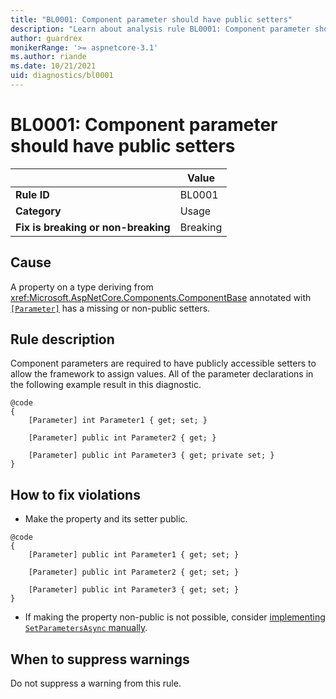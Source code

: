 ```yaml
---
title: "BL0001: Component parameter should have public setters"
description: "Learn about analysis rule BL0001: Component parameter should have public setters"
author: guardrex
monikerRange: '>= aspnetcore-3.1'
ms.author: riande
ms.date: 10/21/2021
uid: diagnostics/bl0001
---
```

# BL0001: Component parameter should have public setters

|                                     | Value    |
| -                                   | -        |
| **Rule ID**                         | BL0001   |
| **Category**                        | Usage    |
| **Fix is breaking or non-breaking** | Breaking |

## Cause

A property on a type deriving from <xref:Microsoft.AspNetCore.Components.ComponentBase> annotated with [`[Parameter]`](xref:Microsoft.AspNetCore.Components.ParameterAttribute) has a missing or non-public setters.

## Rule description

Component parameters are required to have publicly accessible setters to allow the framework to assign values. All of the parameter declarations in the following example result in this diagnostic.


```razor
@code
{
    [Parameter] int Parameter1 { get; set; }

    [Parameter] public int Parameter2 { get; }

    [Parameter] public int Parameter3 { get; private set; }
}
```

## How to fix violations

* Make the property and its setter public.

```razor
@code
{
    [Parameter] public int Parameter1 { get; set; }

    [Parameter] public int Parameter2 { get; set; }

    [Parameter] public int Parameter3 { get; set; }
}
```

* If making the property non-public is not possible, consider [implementing `SetParametersAsync` manually](xref:blazor/performance/rendering#implement-setparametersasync-manually).

## When to suppress warnings

Do not suppress a warning from this rule.
